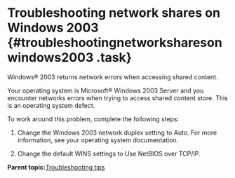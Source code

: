 # Troubleshooting network shares on Windows 2003 {#troubleshootingnetworksharesonwindows2003 .task}

Windows® 2003 returns network errors when accessing shared content.

Your operating system is Microsoft® Windows 2003 Server and you encounter networks errors when trying to access shared content store. This is an operating system defect.

To work around this problem, complete the following steps:

1.  Change the Windows 2003 network duplex setting to Auto. For more information, see your operating system documentation.

2.  Change the default WINS settings to Use NetBIOS over TCP/IP.


**Parent topic:**[Troubleshooting tips](../troubleshoot/ts_c_ts_tips_overview.md)


